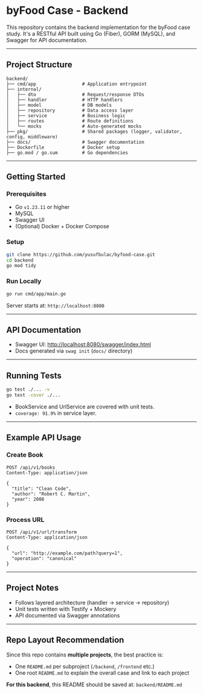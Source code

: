 # byFood Case - Backend

This repository contains the backend implementation for the byFood case study. It's a RESTful API built using Go (Fiber), GORM (MySQL), and Swagger for API documentation.

---

## Project Structure

```
backend/
├── cmd/app                 # Application entrypoint
├── internal/
│   ├── dto                 # Request/response DTOs
│   ├── handler             # HTTP handlers
│   ├── model               # DB models
│   ├── repository          # Data access layer
│   ├── service             # Business logic
│   ├── routes              # Route definitions
│   └── mocks               # Auto-generated mocks
├── pkg/                    # Shared packages (logger, validator, config, middleware)
├── docs/                   # Swagger documentation
├── Dockerfile              # Docker setup
├── go.mod / go.sum         # Go dependencies
```

---

## Getting Started

### Prerequisites

- Go `v1.23.11` or higher
- MySQL
- Swagger UI
- (Optional) Docker + Docker Compose

### Setup

```bash
git clone https://github.com/yusufbulac/byfood-case.git
cd backend
go mod tidy
```

### Run Locally

```bash
go run cmd/app/main.go
```

Server starts at: `http://localhost:8080`

---

## API Documentation

- Swagger UI: [http://localhost:8080/swagger/index.html](http://localhost:8080/swagger/index.html)
- Docs generated via `swag init` (`docs/` directory)

---

## Running Tests

```bash
go test ./... -v
go test -cover ./...
```

- BookService and UrlService are covered with unit tests.
- `coverage: 91.9%` in service layer.

---

## Example API Usage

### Create Book

```http
POST /api/v1/books
Content-Type: application/json

{
  "title": "Clean Code",
  "author": "Robert C. Martin",
  "year": 2008
}
```

### Process URL

```http
POST /api/v1/url/transform
Content-Type: application/json

{
  "url": "http://example.com/path?query=1",
  "operation": "canonical"
}
```

---

## Project Notes

- Follows layered architecture (handler → service → repository)
- Unit tests written with Testify + Mockery
- API documented via Swagger annotations

---

## Repo Layout Recommendation

Since this repo contains **multiple projects**, the best practice is:

- One `README.md` per subproject (`/backend`, `/frontend` etc.)
- One root `README.md` to explain the overall case and link to each project

**For this backend**, this README should be saved at: `backend/README.md`
